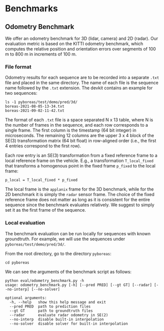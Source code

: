 # Benchmarks
## Odometry Benchmark
We offer an odometry benchmark for 3D (lidar, camera) and 2D (radar). Our evaluation metric is based on the KITTI odometry benchmark, which computes the relative position and orientation errors over segments of 100 m to 800 m in increments of 100 m.

### File format
Odometry results for each sequence are to be recorded into a separate `.txt` file and placed in the same directory. The name of each file is the sequence name followed by the `.txt` extension. The devkit contains an example for two sequences:
```
ls -1 pyboreas/test/demo/pred/3d/
boreas-2021-08-05-13-34.txt  
boreas-2021-09-02-11-42.txt
```

The format of each `.txt` file is a space separated N x 13 table, where N is the number of frames in the sequence, and each row corresponds to a single frame. The first column is the timestamp (64 bit integer) in microseconds. The remaining 12 columns are the upper 3 x 4 block of the SE(3) transformation matrix (64 bit float) in row-aligned order (i.e., the first 4 entries correspond to the first row).

Each row entry is an SE(3) transformation from a fixed reference frame to a local reference frame on the vehicle. E.g., a transformation `T_local_fixed` that transforms a homogenous point in the fixed frame `p_fixed` to the local frame:
```
p_local = T_local_fixed * p_fixed
```

The local frame is the `applanix` frame for the 3D benchmark, while for the 2D benchmark it is simply the `radar` sensor frame. The choice of the fixed reference frame does not matter as long as it is consistent for the entire sequence since the benchmark evaluates relatively. We suggest to simply set it as the first frame of the sequence.

### Local evaluation
The benchmark evaluation can be run locally for sequences with known groundtruth. For example, we will use the sequences under `pyboreas/test/demo/pred/3d/`.

From the root directory, go to the directory `pyboreas`:
```
cd pyboreas
```
We can see the arguments of the benchmark script as follows:
```
python eval/odometry_benchmark.py -h
usage: odometry_benchmark.py [-h] [--pred PRED] [--gt GT] [--radar] [--no-interp] [--no-solver]

optional arguments:
  -h, --help   show this help message and exit
  --pred PRED  path to prediction files
  --gt GT      path to groundtruth files
  --radar      evaluate radar odometry in SE(2)
  --no-interp  disable built-in interpolation
  --no-solver  disable solver for built-in interpolation
```